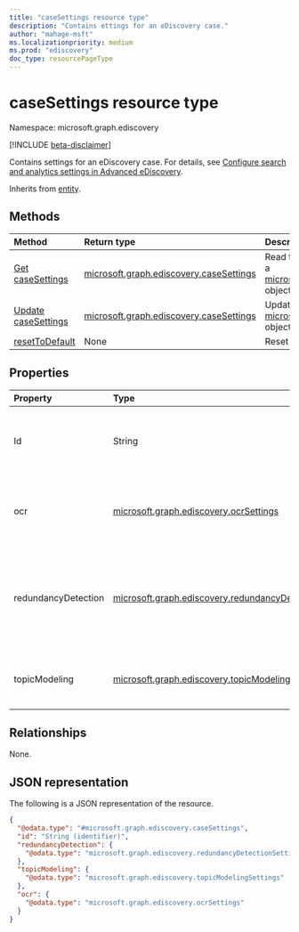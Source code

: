 ```yaml
---
title: "caseSettings resource type"
description: "Contains ettings for an eDiscovery case."
author: "mahage-msft"
ms.localizationpriority: medium
ms.prod: "ediscovery"
doc_type: resourcePageType
---
```


# caseSettings resource type

Namespace: microsoft.graph.ediscovery

[!INCLUDE [beta-disclaimer](../../includes/beta-disclaimer.md)]

Contains settings for an eDiscovery case. For details, see [Configure search and analytics settings in Advanced eDiscovery](/microsoft-365/compliance/configure-search-and-analytics-settings-in-advanced-ediscovery).

Inherits from [entity](../resources/entity.md).

## Methods

|Method|Return type|Description|
|:---|:---|:---|
|[Get caseSettings](../api/ediscovery-casesettings-get.md)|[microsoft.graph.ediscovery.caseSettings](../resources/ediscovery-casesettings.md)|Read the properties and relationships of a [microsoft.graph.ediscovery.caseSettings](../resources/ediscovery-casesettings.md) object.|
|[Update caseSettings](../api/ediscovery-casesettings-update.md)|[microsoft.graph.ediscovery.caseSettings](../resources/ediscovery-casesettings.md)|Update the properties of a [microsoft.graph.ediscovery.caseSettings](../resources/ediscovery-casesettings.md) object.|
|[resetToDefault](../api/ediscovery-casesettings-resettodefault.md)|None|Reset all settings to the default values.|

## Properties

|Property|Type|Description|
|:---|:---|:---|
|Id|String|The ID of the eDiscovery case. Inherited from [entity](../resources/entity.md).|
|ocr|[microsoft.graph.ediscovery.ocrSettings](../resources/ediscovery-ocrsettings.md)|The OCR (Optical Character Recognition) settings for the case.|
|redundancyDetection|[microsoft.graph.ediscovery.redundancyDetectionSettings](../resources/ediscovery-redundancydetectionsettings.md)|The redundancy (near duplicate and email threading) detection settings for the case.|
|topicModeling|[microsoft.graph.ediscovery.topicModelingSettings](../resources/ediscovery-topicmodelingsettings.md)|The Topic Modeling (Themes) settings for the case.|

## Relationships

None.

## JSON representation

The following is a JSON representation of the resource.
<!-- {
  "blockType": "resource",
  "keyProperty": "id",
  "@odata.type": "microsoft.graph.ediscovery.caseSettings",
  "baseType": "microsoft.graph.entity",
  "openType": false
}
-->

``` json
{
  "@odata.type": "#microsoft.graph.ediscovery.caseSettings",
  "id": "String (identifier)",
  "redundancyDetection": {
    "@odata.type": "microsoft.graph.ediscovery.redundancyDetectionSettings"
  },
  "topicModeling": {
    "@odata.type": "microsoft.graph.ediscovery.topicModelingSettings"
  },
  "ocr": {
    "@odata.type": "microsoft.graph.ediscovery.ocrSettings"
  }
}
```
